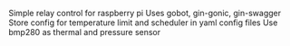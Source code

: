 Simple relay control for raspberry pi
Uses gobot, gin-gonic, gin-swagger
Store config for temperature limit and scheduler in yaml config files
Use bmp280 as thermal and pressure sensor
